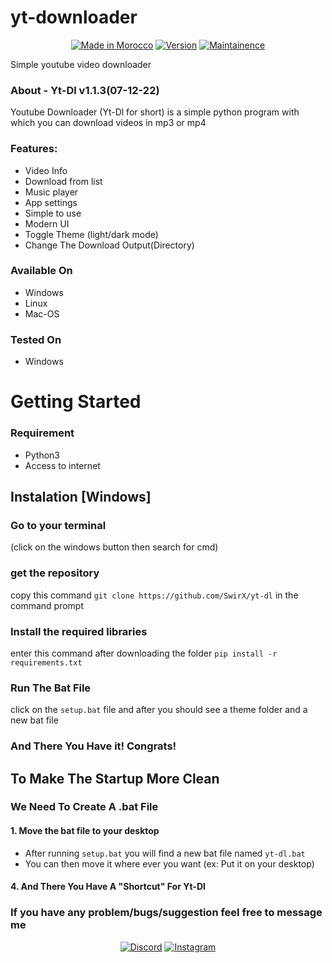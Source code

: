 # yt-downloader

<p align="center">
<a href="https://youtube.com/swirx"><img title="Made in Morocco" src="https://img.shields.io/badge/Tool-Yt--Dl-green?style=plastic"></a>
<a href="https://youtube.com/swirx"><img title="Version" src="https://img.shields.io/badge/Version-1.1.3-green?style=plastic"></a>
<a href="https://youtube.com/swirx"><img title="Maintainence" src="https://img.shields.io/badge/-Maintained-green?style=plastic"></a>
</p>

Simple youtube video downloader

### About - Yt-Dl v1.1.3(07-12-22)
Youtube Downloader (Yt-Dl for short) is a simple python program with which you can download videos in mp3 or mp4
### Features:
* Video Info
* Download from list
* Music player
* App settings
* Simple to use
* Modern UI
* Toggle Theme (light/dark mode)
* Change The Download Output(Directory)


### Available On

* Windows
* Linux
* Mac-OS

### Tested On

* Windows

# Getting Started

### Requirement

* Python3
* Access to internet

## Instalation [Windows]

### Go to your terminal
(click on  the windows button then search for cmd)
### get the repository
copy this command `git clone https://github.com/SwirX/yt-dl` in the command prompt
### Install the required libraries
enter this command after downloading the folder `pip install -r requirements.txt`
### Run The Bat File
click on the `setup.bat` file and after you should see a theme folder and a new bat file

### And There You Have it! Congrats!

## To Make The Startup More Clean
### We Need To Create A .bat File
#### 1. Move the bat file to your desktop
* After running `setup.bat` you will find a new bat file named `yt-dl.bat`
* You can then move it where ever you want (ex: Put it on your desktop)
#### 4. And There You Have A "Shortcut" For Yt-Dl


### If you have any problem/bugs/suggestion feel free to message me
<p align="center">
<a href="https://discord.gg/C3ys2Kv"><img title="Discord" src="https://img.shields.io/badge/Discord-blueviolet?style=plastic&logo=discord"></a>
<a href="https://instagram.com/swirx.yt"><img title="Instagram" src="https://img.shields.io/badge/Instagram-ff69b4?style=plastic&logo=instagram"></a>
</p>
